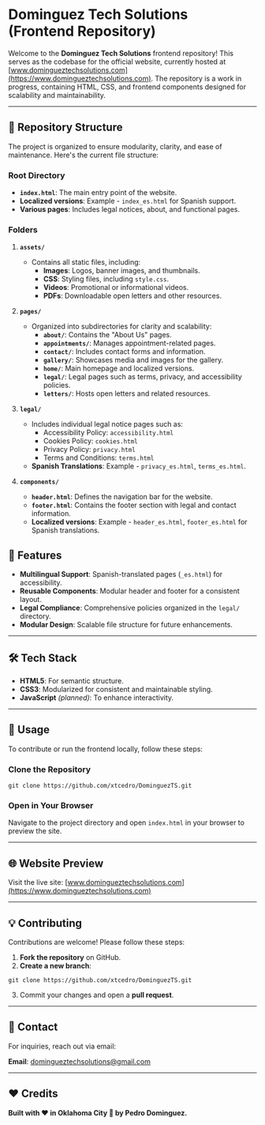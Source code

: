 # Dominguez Tech Solutions (Frontend Repository)

Welcome to the **Dominguez Tech Solutions** frontend repository! This serves as the codebase for the official website, currently hosted at [www.domingueztechsolutions.com](https://www.domingueztechsolutions.com). The repository is a work in progress, containing HTML, CSS, and frontend components designed for scalability and maintainability.

---

## 📂 Repository Structure

The project is organized to ensure modularity, clarity, and ease of maintenance. Here's the current file structure:

### Root Directory
- **`index.html`**: The main entry point of the website.
- **Localized versions**: Example - `index_es.html` for Spanish support.
- **Various pages**: Includes legal notices, about, and functional pages.

### Folders
1. **`assets/`**
   - Contains all static files, including:
     - **Images**: Logos, banner images, and thumbnails.
     - **CSS**: Styling files, including `style.css`.
     - **Videos**: Promotional or informational videos.
     - **PDFs**: Downloadable open letters and other resources.

2. **`pages/`**
   - Organized into subdirectories for clarity and scalability:
     - **`about/`**: Contains the "About Us" pages.
     - **`appointments/`**: Manages appointment-related pages.
     - **`contact/`**: Includes contact forms and information.
     - **`gallery/`**: Showcases media and images for the gallery.
     - **`home/`**: Main homepage and localized versions.
     - **`legal/`**: Legal pages such as terms, privacy, and accessibility policies.
     - **`letters/`**: Hosts open letters and related resources.

3. **`legal/`**
   - Includes individual legal notice pages such as:
     - Accessibility Policy: `accessibility.html`
     - Cookies Policy: `cookies.html`
     - Privacy Policy: `privacy.html`
     - Terms and Conditions: `terms.html`
   - **Spanish Translations**: Example - `privacy_es.html`, `terms_es.html`.

4. **`components/`**
   - **`header.html`**: Defines the navigation bar for the website.
   - **`footer.html`**: Contains the footer section with legal and contact information.
   - **Localized versions**: Example - `header_es.html`, `footer_es.html` for Spanish translations.


## 🌟 Features

- **Multilingual Support**: Spanish-translated pages (`_es.html`) for accessibility.
- **Reusable Components**: Modular header and footer for a consistent layout.
- **Legal Compliance**: Comprehensive policies organized in the `legal/` directory.
- **Modular Design**: Scalable file structure for future enhancements.

---

## 🛠️ Tech Stack

- **HTML5**: For semantic structure.
- **CSS3**: Modularized for consistent and maintainable styling.
- **JavaScript** *(planned)*: To enhance interactivity.

---

## 🚀 Usage

To contribute or run the frontend locally, follow these steps:

### Clone the Repository

```
git clone https://github.com/xtcedro/DominguezTS.git
```


### Open in Your Browser
Navigate to the project directory and open `index.html` in your browser to preview the site.

---

## 🌐 Website Preview

Visit the live site: [www.domingueztechsolutions.com](https://www.domingueztechsolutions.com)

---

## 💡 Contributing

Contributions are welcome! Please follow these steps:

1. **Fork the repository** on GitHub.
2. **Create a new branch**:

```
git clone https://github.com/xtcedro/DominguezTS.git
```
3. Commit your changes and open a **pull request**.

---

## 📧 Contact

For inquiries, reach out via email:

**Email**: [domingueztechsolutions@gmail.com](mailto:domingueztechsolutions@gmail.com)

---

## ❤️ Credits

**Built with ❤️ in Oklahoma City 🌆 by Pedro Dominguez.**
